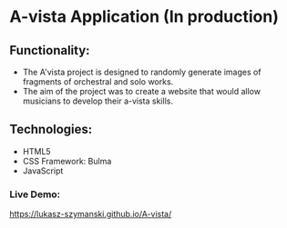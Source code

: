 # A-vista Application (In production)

## Functionality:
* The A'vista project is designed to randomly generate images of fragments of orchestral and solo works. 
* The aim of the project was to create a website that would allow musicians to develop their a-vista skills.


## Technologies:
* HTML5 
* CSS Framework: Bulma
* JavaScript


### Live Demo: 
https://lukasz-szymanski.github.io/A-vista/



